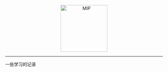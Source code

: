 <p align='center'>
  <img width="150" src="http://boscdn.bpc.baidu.com/assets/mip/codelab/shell/mashroom.jpg" title='MIP' alt='MIP'>
</p>

----

一些学习的记录

